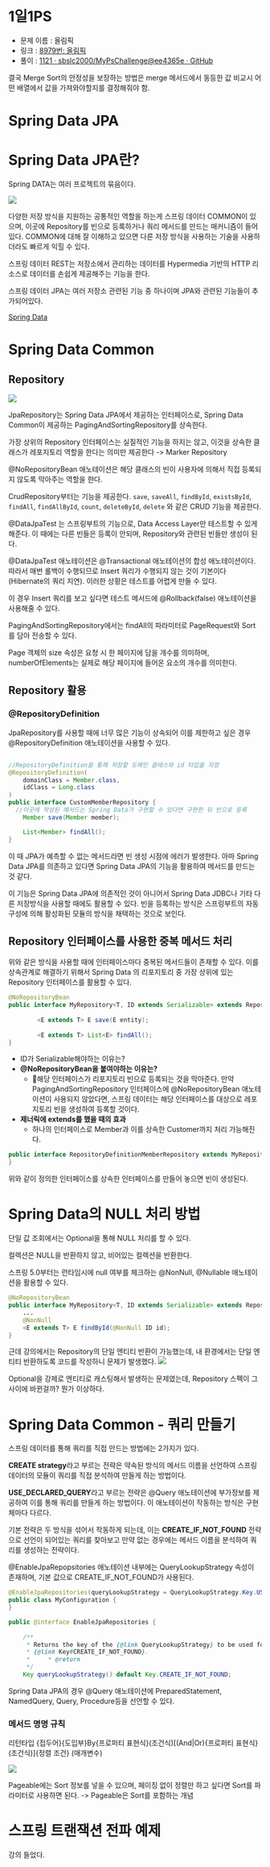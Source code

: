# 1일1PS
 * 문제 이름 : 올림픽
 * 링크 : [8979번: 올림픽](https://www.acmicpc.net/problem/8979)
 * 풀이 : [1121 · sbslc2000/MyPsChallenge@ee4365e · GitHub](https://github.com/sbslc2000/MyPsChallenge/commit/ee4365e3e4f8d2aa5ba06dbc8a2a630f86248706#diff-94551a7032770a451cfba65a08998e92479b8c4495baff3df8dce28b9c1f238b)

결국 Merge Sort의 안정성을 보장하는 방법은 merge 메서드에서 동등한 값 비교시 어떤 배열에서 값을 가져와야할지를 결정해줘야 함.

# Spring Data JPA

# Spring Data JPA란?

Spring DATA는 여러 프로젝트의 묶음이다.

![](https://i.imgur.com/imA5Sd4.png)

다양한 저장 방식을 지원하는 공통적인 역할을 하는게 스프링 데이터 COMMON이 있으며, 이곳에 Repository를 빈으로 등록하거나 쿼리 메서드를 만드는 매커니즘이 들어있다. COMMON에 대해 잘 이해하고 있으면 다른 저장 방식을 사용하는 기술을 사용하더라도 빠르게 익힐 수 있다.

스프링 데이터 REST는 저장소에서 관리하는 데이터를 Hypermedia 기반의 HTTP 리소스로 데이터를  손쉽게 제공해주는 기능을 한다.

스프링 데이터 JPA는 여러 저장소 관련된 기능 중 하나이며 JPA와 관련된 기능들이 추가되어있다.

[Spring Data](http://projects.spring.io/spring-data/)

# Spring Data Common
## Repository
![](https://i.imgur.com/kuIu6sB.png)

JpaRepository는 Spring Data JPA에서 제공하는 인터페이스로, Spring Data Common이 제공하는 PagingAndSortingRepository를 상속한다.

가장 상위의 Repository 인터페이스는 실질적인 기능을 하지는 않고, 이것을 상속한 클래스가 레포지토리 역할을 한다는 의미만 제공한다 -> Marker Repository

@NoRepositoryBean 애노테이션은 해당 클래스의 빈이 사용자에 의해서 직접 등록되지 않도록 막아주는 역할을 한다.

CrudRepository부터는 기능을 제공한다. `save`, `saveAll`, `findById`, `existsById`, `findAll`, `findAllById`, `count`, `deleteById`, `delete` 와 같은 CRUD 기능을 제공한다.

@DataJpaTest 는 스프링부트의 기능으로, Data Access Layer만 테스트할 수 있게 해준다. 이 때에는 다른 빈들은 등록이 안되며, Repository와 관련된 빈들만 생성이 된다.

@DataJpaTest 애노테이션은 @Transactional 애노테이션의 합성 애노테이션이다. 따라서 매번 롤백이 수행되므로 Insert 쿼리가 수행되지 않는 것이 기본이다 (Hibernate의 쿼리 지연). 이러한 상황은 테스트를 어렵게 만들 수 있다.

이 경우 Insert 쿼리를 보고 싶다면 테스트 메서드에 @Rollback(false) 애노테이션을 사용해줄 수 있다.

PagingAndSortingRepository에서는 findAll의 파라미터로 PageRequest와 Sort를 담아 전송할 수 있다.

Page 객체의 size 속성은 요청 시 한 페이지에 담을 개수를 의미하며, numberOfElements는 실제로 해당 페이지에 들어온 요소의 개수를 의미한다.

## Repository 활용
### @RepositoryDefinition
JpaRepository를 사용할 때에 너무 많은 기능이 상속되어 이를 제한하고 싶은 경우 @RepositoryDefinition 애노테이션을 사용할 수 있다.
```java

//RepositoryDefinition을 통해 저장할 도메인 클래스와 id 타입을 지정
@RepositoryDefinition(
	domainClass = Member.class,
	idClass = Long.class
)
public interface CustomMemberRepository {  
  //이곳에 작성된 메서드는 Spring Data가 구현할 수 있다면 구현한 뒤 빈으로 등록
	Member save(Member member);

	List<Member> findAll();
}
```

이 때 JPA가 예측할 수 없는 메서드라면 빈 생성 시점에 에러가 발생한다. 아마 Spring Data JPA를 의존하고 있다면 Spring Data JPA의 기능을 활용하여 메서드를 만드는 것 같다.

이 기능은 Spring Data JPA에 의존적인 것이 아니어서 Spring Data JDBC나 기타 다른 저장방식을 사용할 때에도 활용할 수 있다. 빈을 등록하는 방식은 스프링부트의 자동 구성에 의해 활성화된 모듈의 방식을 채택하는 것으로 보인다.

## Repository 인터페이스를 사용한 중복 메서드 처리
위와 같은 방식을 사용할 때에 인터페이스마다 중복된 메서드들이 존재할 수 있다. 이를 상속관계로 해결하기 위해서 Spring Data 의 리포지토리 중 가장 상위에 있는 Repository 인터페이스를 활용할 수 있다.
```java
@NoRepositoryBean  
public interface MyRepository<T, ID extends Serializable> extends Repository<T, ID> {  
  
        <E extends T> E save(E entity);  
  
        <E extends T> List<E> findAll();  
}
```

* ID가 Serializable해야하는 이유는?
* **@NoRepositoryBean을 붙여야하는 이유는?**
	* 해당 인터페이스가 리포지토리 빈으로 등록되는 것을 막아준다. 만약 PagingAndSortingRepository 인터페이스에 @NoRepositoryBean 애노테이션이 사용되지 않았다면, 스프링 데이터는 해당 인터페이스를 대상으로 레포지토리 빈을 생성하여 등록할 것이다.
* **제너릭에 extends를 했을 때의 효과**
	* 하나의 인터페이스로 Member과 이를 상속한 Customer까지 처리 가능해진다.

```java
public interface RepositoryDefinitionMemberRepository extends MyRepository<Member,Long> {  
}
```
위와 같이 정의한 인터페이스를 상속한 인터페이스를 만들어 놓으면 빈이 생성된다.

# Spring Data의 NULL 처리 방법

단일 값 조회에서는 Optional을 통해 NULL 처리를 할 수 있다.

컬렉션은 NULL을 반환하지 않고, 비어있는 컬렉션을 반환한다.

스프링 5.0부터는 런타임시에 null 여부를 체크하는 @NonNull, @Nullable 애노테이션을 활용할 수 있다.
```java
@NoRepositoryBean  
public interface MyRepository<T, ID extends Serializable> extends Repository<T, ID> {  
	...
	@NonNull
	<E extends T> E findById(@NonNull ID id);
}
```

근데 강의에서는 Repository의 단일 엔티티 반환이 가능했는데, 내 환경에서는 단일 엔티티 반환하도록 코드를 작성하니 문제가 발생했다.
![](https://i.imgur.com/fhX2MNw.png)

Optional을 강제로 엔티티로 캐스팅해서 발생하는 문제였는데, Repository 스펙이 그 사이에 바뀐걸까?  뭔가 이상하다.

# Spring Data Common - 쿼리 만들기
스프링 데이터를 통해 쿼리를 직접 만드는 방법에는 2가지가 있다.

**CREATE strategy**라고 부르는 전략은 약속된 방식의 메서드 이름을 선언하여 스프링 데이터의 모듈이 쿼리를 직접 분석하여 만들게 하는 방법이다.

**USE_DECLARED_QUERY**라고 부르는 전략은 @Query 애노테이션에 부가정보를 제공하여 이를 통해 쿼리를 만들게 하는 방법이다. 이 애노테이션이 작동하는 방식은 구현체마다 다르다.

기본 전략은 두 방식을 섞어서 작동하게 되는데, 이는 **CREATE_IF_NOT_FOUND** 전략으로 선언이 되어있는 쿼리를 찾아보고 만약 없는 경우에는 메서드 이름을 분석하여 쿼리를 생성하는 전략이다.

@EnableJpaRepopsitories 애노테이션 내부에는 QueryLookupStrategy 속성이 존재하며, 기본 값으로 CREATE_IF_NOT_FOUND가 사용된다.
```java
@EnableJpaRepositories(queryLookupStrategy = QueryLookupStrategy.Key.USE_DECLARED_QUERY)
public class MyConfiguration {
}

```

```java
public @interface EnableJpaRepositories {  
  
    /**  
     * Returns the key of the {@link QueryLookupStrategy} to be used for lookup queries for query methods. Defaults to  
     * {@link Key#CREATE_IF_NOT_FOUND}.  
     *     * @return  
     */  
    Key queryLookupStrategy() default Key.CREATE_IF_NOT_FOUND;
```

Spring Data JPA의 경우 @Query 애노테이션에 PreparedStatement, NamedQuery, Query, Procedure등을 선언할 수 있다.

### 메서드 명명 규칙
리턴타입 {접두어}{도입부}By{프로퍼티 표현식}(조건식)\[(And|Or){프로퍼티 표현식}(조건식)]{정렬 조건} (매개변수)

![](https://i.imgur.com/JtoXP1E.png)

Pageable에는 Sort 정보를 넣을 수 있으며, 페이징 없이 정렬만 하고 싶다면 Sort를 파라미터로 사용하면 된다. -> Pageable은 Sort를 포함하는 개념

# 스프링 트랜잭션 전파 예제
강의 들었다.
